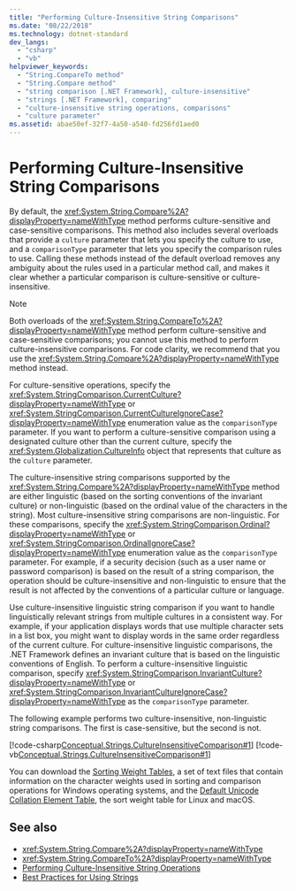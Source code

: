 ```yaml
---
title: "Performing Culture-Insensitive String Comparisons"
ms.date: "08/22/2018"
ms.technology: dotnet-standard
dev_langs: 
  - "csharp"
  - "vb"
helpviewer_keywords: 
  - "String.CompareTo method"
  - "String.Compare method"
  - "string comparison [.NET Framework], culture-insensitive"
  - "strings [.NET Framework], comparing"
  - "culture-insensitive string operations, comparisons"
  - "culture parameter"
ms.assetid: abae50ef-32f7-4a50-a540-fd256fd1aed0
---
```

# Performing Culture-Insensitive String Comparisons
By default, the <xref:System.String.Compare%2A?displayProperty=nameWithType> method performs culture-sensitive and case-sensitive comparisons. This method also includes several overloads that provide a `culture` parameter that lets you specify the culture to use, and a `comparisonType` parameter that lets you specify the comparison rules to use. Calling these methods instead of the default overload removes any ambiguity about the rules used in a particular method call, and makes it clear whether a particular comparison is culture-sensitive or culture-insensitive.  
  
> [!NOTE]
> Both overloads of the <xref:System.String.CompareTo%2A?displayProperty=nameWithType> method perform culture-sensitive and case-sensitive comparisons; you cannot use this method to perform culture-insensitive comparisons. For code clarity, we recommend that you use the <xref:System.String.Compare%2A?displayProperty=nameWithType> method instead.  
  
 For culture-sensitive operations, specify the <xref:System.StringComparison.CurrentCulture?displayProperty=nameWithType> or <xref:System.StringComparison.CurrentCultureIgnoreCase?displayProperty=nameWithType> enumeration value as the `comparisonType` parameter. If you want to perform a culture-sensitive comparison using a designated culture other than the current culture, specify the <xref:System.Globalization.CultureInfo> object that represents that culture as the `culture` parameter.  
  
 The culture-insensitive string comparisons supported by the <xref:System.String.Compare%2A?displayProperty=nameWithType> method are either linguistic (based on the sorting conventions of the invariant culture) or non-linguistic (based on the ordinal value of the characters in the string). Most culture-insensitive string comparisons are non-linguistic. For these comparisons, specify the <xref:System.StringComparison.Ordinal?displayProperty=nameWithType> or <xref:System.StringComparison.OrdinalIgnoreCase?displayProperty=nameWithType> enumeration value as the `comparisonType` parameter. For example, if a security decision (such as a user name or password comparison) is based on the result of a string comparison, the operation should be culture-insensitive and non-linguistic to ensure that the result is not affected by the conventions of a particular culture or language.  
  
 Use culture-insensitive linguistic string comparison if you want to handle linguistically relevant strings from multiple cultures in a consistent way. For example, if your application displays words that use multiple character sets in a list box, you might want to display words in the same order regardless of the current culture. For culture-insensitive linguistic comparisons, the .NET Framework defines an invariant culture that is based on the linguistic conventions of English. To perform a culture-insensitive linguistic comparison, specify <xref:System.StringComparison.InvariantCulture?displayProperty=nameWithType> or <xref:System.StringComparison.InvariantCultureIgnoreCase?displayProperty=nameWithType> as the `comparisonType` parameter.  
  
 The following example performs two culture-insensitive, non-linguistic string comparisons. The first is case-sensitive, but the second is not.  
  
 [!code-csharp[Conceptual.Strings.CultureInsensitiveComparison#1](../../../samples/snippets/csharp/VS_Snippets_CLR/conceptual.strings.cultureinsensitivecomparison/cs/cultureinsensitive1.cs#1)]
 [!code-vb[Conceptual.Strings.CultureInsensitiveComparison#1](../../../samples/snippets/visualbasic/VS_Snippets_CLR/conceptual.strings.cultureinsensitivecomparison/vb/cultureinsensitive1.vb#1)]  

You can download the [Sorting Weight Tables](https://www.microsoft.com/download/details.aspx?id=10921), a set of text files that contain information on the character weights used in sorting and comparison operations for Windows operating systems, and the [Default Unicode Collation Element Table](https://www.unicode.org/Public/UCA/latest/allkeys.txt), the sort weight table for Linux and macOS.

## See also

- <xref:System.String.Compare%2A?displayProperty=nameWithType>
- <xref:System.String.CompareTo%2A?displayProperty=nameWithType>
- [Performing Culture-Insensitive String Operations](performing-culture-insensitive-string-operations.md)
- [Best Practices for Using Strings](../base-types/best-practices-strings.md)
